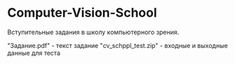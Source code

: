 # Computer-Vision-School
Вступительные задания в школу компьютерного зрения.

"Задание.pdf" - текст задание
"cv_schppl_test.zip" - входные и выходные данные для теста
